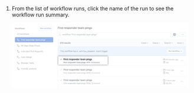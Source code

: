 1. From the list of workflow runs, click the name of the run to see the workflow run summary.

   ![Nome da execução do fluxo de trabalho](/assets/images/help/repository/run-name.png)
